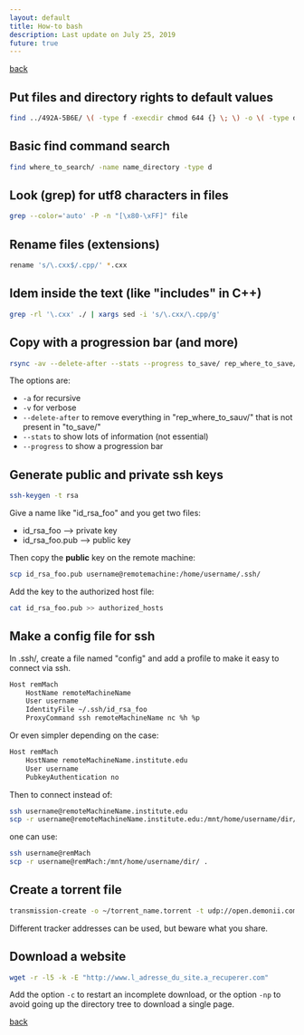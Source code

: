 ```yaml
---
layout: default
title: How-to bash
description: Last update on July 25, 2019
future: true
---
```


[back](./)

## Put files and directory rights to default values

```bash
find ../492A-5B6E/ \( -type f -execdir chmod 644 {} \; \) -o \( -type d -execdir chmod 755 {} \; \)
```

## Basic find command search

```bash
find where_to_search/ -name name_directory -type d
```

## Look (grep) for utf8 characters in files

```bash
grep --color='auto' -P -n "[\x80-\xFF]" file
```

## Rename files (extensions)

```bash
rename 's/\.cxx$/.cpp/' *.cxx
```

## Idem inside the text (like "includes" in C++)

```bash
grep -rl '\.cxx' ./ | xargs sed -i 's/\.cxx/\.cpp/g'
```

## Copy with a progression bar (and more)

```bash
rsync -av --delete-after --stats --progress to_save/ rep_where_to_save/
```

The options are:
- `-a` for recursive 
- `-v` for verbose 
- `--delete-after` to remove everything in "rep_where_to_sauv/" that is not present in "to_save/"
- `--stats` to show lots of information (not essential) 
- `--progress` to show a progression bar

## Generate public and private ssh keys

```bash
ssh-keygen -t rsa
```

Give a name like "id_rsa_foo" and you get two files:
- id_rsa_foo --> private key
- id_rsa_foo.pub --> public key

Then copy the **public** key on the remote machine:

```bash
scp id_rsa_foo.pub username@remotemachine:/home/username/.ssh/
```

Add the key to the authorized host file:

```bash
cat id_rsa_foo.pub >> authorized_hosts
```

## Make a config file for ssh

In .ssh/, create a file named "config" and add a profile to make it easy to connect via ssh.

```bash
Host remMach
	HostName remoteMachineName
	User username
	IdentityFile ~/.ssh/id_rsa_foo
	ProxyCommand ssh remoteMachineName nc %h %p
```

Or even simpler depending on the case:

```bash
Host remMach
	HostName remoteMachineName.institute.edu
	User username
	PubkeyAuthentication no
```

Then to connect instead of:
```bash
ssh username@remoteMachineName.institute.edu
scp -r username@remoteMachineName.institute.edu:/mnt/home/username/dir/ .
```
 one can use:
```bash
ssh username@remMach
scp -r username@remMach:/mnt/home/username/dir/ .
```

## Create a torrent file

```bash
transmission-create -o ~/torrent_name.torrent -t udp://open.demonii.com:1337 -t udp://9.rarbg.com:2710/announce -t udp://tracker.openbittorrent.com:80/announce -p -c "comment" rep_to_share.zip
```

Different tracker addresses can be used, but beware what you share.

## Download a website

```bash
wget -r -l5 -k -E "http://www.l_adresse_du_site.a_recuperer.com"
```

Add the option `-c` to restart an incomplete download, or the option `-np` to avoid going up the directory tree to download a single page.




[back](./)
